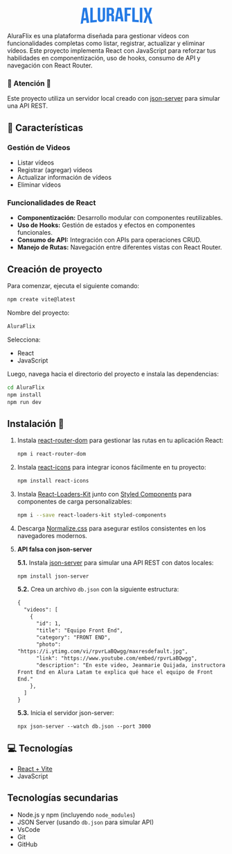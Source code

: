 <p align="center">
  <img src="https://github.com/josecervera20/challenge-aluraflix/blob/main/src/assets/logo.png" alt="Logo AluraFlix"/>
</p>

AluraFlix es una plataforma diseñada para gestionar vídeos con funcionalidades completas como listar, registrar, actualizar y eliminar vídeos. Este proyecto implementa React con JavaScript para reforzar tus habilidades en componentización, uso de hooks, consumo de API y navegación con React Router.

### 🚀 Atención 🚀

Este proyecto utiliza un servidor local creado con [json-server](https://www.npmjs.com/package/json-server) para simular una API REST.

## 📝 Características

### Gestión de Videos

- Listar vídeos
- Registrar (agregar) vídeos
- Actualizar información de vídeos
- Eliminar vídeos

### Funcionalidades de React

- **Componentización:** Desarrollo modular con componentes reutilizables.
- **Uso de Hooks:** Gestión de estados y efectos en componentes funcionales.
- **Consumo de API:** Integración con APIs para operaciones CRUD.
- **Manejo de Rutas:** Navegación entre diferentes vistas con React Router.

## Creación de proyecto

Para comenzar, ejecuta el siguiente comando:

```bash
npm create vite@latest
```

Nombre del proyecto:

```bash
AluraFlix
```

Selecciona:

- React
- JavaScript

Luego, navega hacia el directorio del proyecto e instala las dependencias:

```bash
cd AluraFlix
npm install
npm run dev
```

## Instalación 🔧

1.  Instala [react-router-dom](https://www.npmjs.com/package/react-router-dom) para gestionar las rutas en tu aplicación React:

    ```bash
    npm i react-router-dom
    ```

2.  Instala [react-icons](https://react-icons.github.io/react-icons/search/#q=MdFavorite) para integrar iconos fácilmente en tu proyecto:

    ```bash
    npm install react-icons
    ```

3.  Instala [React-Loaders-Kit](https://seimodei.github.io/react-loaders-kit-examples/) junto con [Styled Components](https://www.npmjs.com/package/styled-components) para componentes de carga personalizables:

    ```bash
    npm i --save react-loaders-kit styled-components
    ```

4.  Descarga [Normalize.css](https://necolas.github.io/normalize.css/) para asegurar estilos consistentes en los navegadores modernos.

5.  **API falsa con json-server**

    **5.1.** Instala [json-server](https://www.npmjs.com/package/json-server) para simular una API REST con datos locales:

        npm install json-server

    **5.2.** Crea un archivo `db.json` con la siguiente estructura:

        {
          "videos": [
            {
              "id": 1,
              "title": "Equipo Front End",
              "category": "FRONT END",
              "photo": "https://i.ytimg.com/vi/rpvrLaBQwgg/maxresdefault.jpg",
              "link": "https://www.youtube.com/embed/rpvrLaBQwgg",
              "description": "En este video, Jeanmarie Quijada, instructora Front End en Alura Latam te explica qué hace el equipo de Front End."
            },
          ]
        }

    **5.3.** Inicia el servidor json-server:

        npx json-server --watch db.json --port 3000

## 💻 Tecnologías

- [React + Vite](https://vitejs.dev/guide/)
- JavaScript

## Tecnologías secundarias

- Node.js y npm (incluyendo `node_modules`)
- JSON Server (usando `db.json` para simular API)
- VsCode
- Git
- GitHub

